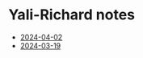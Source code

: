 # Yali-Richard notes
- [2024-04-02](/yali/2024-04-02.md)
- [2024-03-19](/yali/2024-03-19.md)

<!-- # Joel-Yali-Richard notes -->
<!-- - [2024-03-20](/joel/2024-03-20.md) -->
